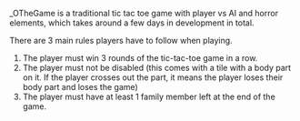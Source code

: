 _OTheGame is a traditional tic tac toe game with player vs AI and horror elements, which takes around a few days in development in total.

 There are 3 main rules players have to follow when playing.

1. The player must win 3 rounds of the tic-tac-toe game in a row.
2. The player must not be disabled (this comes with a tile with a body part on it. If the player crosses out the part, it means the player loses their body part and loses the game)
3. The player must have at least 1 family member left at the end of the game.
